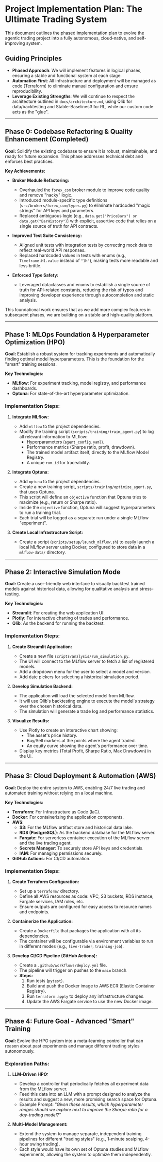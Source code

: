 # Project Implementation Plan: The Ultimate Trading System

This document outlines the phased implementation plan to evolve the agentic trading project into a fully autonomous, cloud-native, and self-improving system.

## Guiding Principles

-   **Phased Approach**: We will implement features in logical phases, ensuring a stable and functional system at each stage.
-   **Automation First**: All infrastructure and deployment will be managed as code (Terraform) to eliminate manual configuration and ensure reproducibility.
-   **Leverage Existing Strengths**: We will continue to respect the architecture outlined in `docs/architecture.md`, using Qlib for data/backtesting and Stable-Baselines3 for RL, while our custom code acts as the "glue".

---

## Phase 0: Codebase Refactoring & Quality Enhancement (Completed)

**Goal:** Solidify the existing codebase to ensure it is robust, maintainable, and ready for future expansion. This phase addresses technical debt and enforces best practices.

**Key Achievements:**

-   **Broker Module Refactoring:**

    -   Overhauled the `forex_com` broker module to improve code quality and remove "hacky" logic.
    -   Introduced module-specific type definitions (`src/brokers/forex_com/types.py`) to eliminate hardcoded "magic strings" for API keys and parameters.
    -   Replaced ambiguous logic (e.g., `data.get("PriceBars") or data.get("BarHistory")`) with explicit, assertive code that relies on a single source of truth for API contracts.

-   **Improved Test Suite Consistency:**

    -   Aligned unit tests with integration tests by correcting mock data to reflect real-world API responses.
    -   Replaced hardcoded values in tests with enums (e.g., `Timeframe.H1.value` instead of `"1h"`), making tests more readable and less brittle.

-   **Enforced Type Safety:**
    -   Leveraged dataclasses and enums to establish a single source of truth for API-related constants, reducing the risk of typos and improving developer experience through autocompletion and static analysis.

This foundational work ensures that as we add more complex features in subsequent phases, we are building on a stable and high-quality platform.

---

## Phase 1: MLOps Foundation & Hyperparameter Optimization (HPO)

**Goal:** Establish a robust system for tracking experiments and automatically finding optimal model hyperparameters. This is the foundation for the "smart" training sessions.

**Key Technologies:**

-   **MLflow**: For experiment tracking, model registry, and performance dashboards.
-   **Optuna**: For state-of-the-art hyperparameter optimization.

### Implementation Steps:

1.  **Integrate MLflow:**

    -   Add `mlflow` to the project dependencies.
    -   Modify the training script (`scripts/training/train_agent.py`) to log all relevant information to MLflow:
        -   Hyperparameters (`agent_config.yaml`).
        -   Performance metrics (Sharpe ratio, profit, drawdown).
        -   The trained model artifact itself, directly to the MLflow Model Registry.
        -   A unique `run_id` for traceability.

2.  **Integrate Optuna:**

    -   Add `optuna` to the project dependencies.
    -   Create a new training script, `scripts/training/optimize_agent.py`, that uses Optuna.
    -   This script will define an `objective` function that Optuna tries to maximize (e.g., return or Sharpe ratio).
    -   Inside the `objective` function, Optuna will suggest hyperparameters to run a training trial.
    -   Each trial will be logged as a separate run under a single MLflow "experiment".

3.  **Create Local Infrastructure Script:**
    -   Create a script (`scripts/setup/launch_mlflow.sh`) to easily launch a local MLflow server using Docker, configured to store data in a `mlflow-data/` directory.

---

## Phase 2: Interactive Simulation Mode

**Goal:** Create a user-friendly web interface to visually backtest trained models against historical data, allowing for qualitative analysis and stress-testing.

**Key Technologies:**

-   **Streamlit**: For creating the web application UI.
-   **Plotly**: For interactive charting of trades and performance.
-   **Qlib**: As the backend for running the backtest.

### Implementation Steps:

1.  **Create Streamlit Application:**

    -   Create a new file `scripts/analysis/run_simulation.py`.
    -   The UI will connect to the MLflow server to fetch a list of registered models.
    -   Add a dropdown menu for the user to select a model and version.
    -   Add date pickers for selecting a historical simulation period.

2.  **Develop Simulation Backend:**

    -   The application will load the selected model from MLflow.
    -   It will use Qlib's backtesting engine to execute the model's strategy over the chosen historical data.
    -   The simulation will generate a trade log and performance statistics.

3.  **Visualize Results:**
    -   Use Plotly to create an interactive chart showing:
        -   The asset's price history.
        -   Buy/Sell markers at the points where the agent traded.
        -   An equity curve showing the agent's performance over time.
    -   Display key metrics (Total Profit, Sharpe Ratio, Max Drawdown) in the UI.

---

## Phase 3: Cloud Deployment & Automation (AWS)

**Goal:** Deploy the entire system to AWS, enabling 24/7 live trading and automated training without relying on a local machine.

**Key Technologies:**

-   **Terraform**: For Infrastructure as Code (IaC).
-   **Docker**: For containerizing the application components.
-   **AWS**:
    -   **S3**: For the MLflow artifact store and historical data lake.
    -   **RDS (PostgreSQL)**: As the backend database for the MLflow server.
    -   **Fargate**: For serverless container execution of the MLflow server and the live trading agent.
    -   **Secrets Manager**: To securely store API keys and credentials.
    -   **IAM**: For managing permissions securely.
-   **GitHub Actions**: For CI/CD automation.

### Implementation Steps:

1.  **Create Terraform Configuration:**

    -   Set up a `terraform/` directory.
    -   Define all AWS resources as code: VPC, S3 buckets, RDS instance, Fargate services, IAM roles, etc.
    -   Ensure outputs are configured for easy access to resource names and endpoints.

2.  **Containerize the Application:**

    -   Create a `Dockerfile` that packages the application with all its dependencies.
    -   The container will be configurable via environment variables to run in different modes (e.g., `live-trader`, `training-job`).

3.  **Develop CI/CD Pipeline (GitHub Actions):**
    -   Create a `.github/workflows/deploy.yml` file.
    -   The pipeline will trigger on pushes to the `main` branch.
    -   **Steps:**
        1.  Run tests (`pytest`).
        2.  Build and push the Docker image to AWS ECR (Elastic Container Registry).
        3.  Run `terraform apply` to deploy any infrastructure changes.
        4.  Update the AWS Fargate service to use the new Docker image.

---

## Phase 4: Future Goal - Advanced "Smart" Training

**Goal:** Evolve the HPO system into a meta-learning controller that can reason about past experiments and manage different trading styles autonomously.

### Exploration Paths:

1.  **LLM-Driven HPO:**

    -   Develop a controller that periodically fetches all experiment data from the MLflow server.
    -   Feed this data into an LLM with a prompt designed to analyze the results and suggest a new, more promising search space for Optuna.
    -   Example Prompt: _"Given these results, which hyperparameter ranges should we explore next to improve the Sharpe ratio for a day-trading model?"_

2.  **Multi-Model Management:**
    -   Extend the system to manage separate, independent training pipelines for different "trading styles" (e.g., 1-minute scalping, 4-hour swing trading).
    -   Each style would have its own set of Optuna studies and MLflow experiments, allowing the system to optimize them independently.
